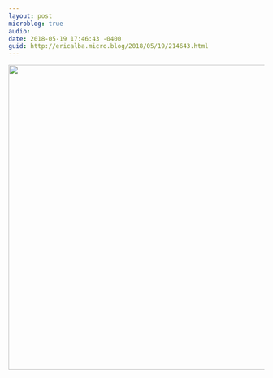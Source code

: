 ```yaml
---
layout: post
microblog: true
audio: 
date: 2018-05-19 17:46:43 -0400
guid: http://ericalba.micro.blog/2018/05/19/214643.html
---
```



<img src="http://micro.ericalba.com/uploads/2018/5c74591eaa.jpg" width="600" height="600" />
